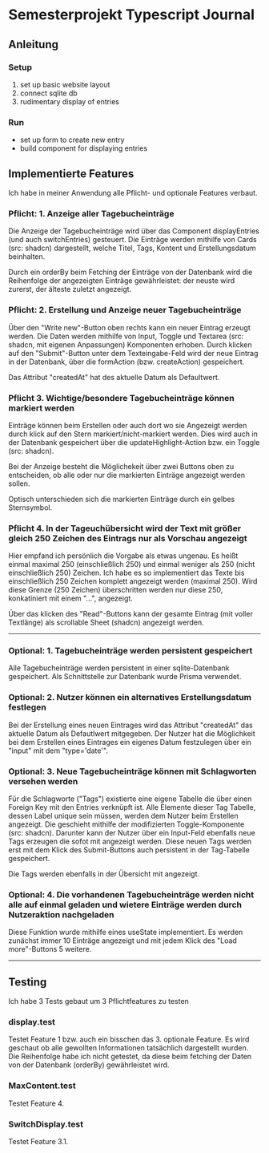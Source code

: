 # Semesterprojekt Typescript Journal

## Anleitung

### Setup

1. set up basic website layout
2. connect sqlite db
3. rudimentary display of entries

### Run

- set up form to create new entry
- build component for displaying entries

## Implementierte Features

Ich habe in meiner Anwendung alle Pflicht- und optionale Features verbaut.


### Pflicht: 1. Anzeige aller Tagebucheinträge
Die Anzeige der Tagebucheinträge wird über das Component displayEntries (und auch switchEntries) gesteuert. Die Einträge werden mithilfe von Cards (src: shadcn) dargestellt, welche Titel, Tags, Kontent und Erstellungsdatum beinhalten. 

Durch ein orderBy beim Fetching der Einträge von der Datenbank wird die Reihenfolge der angezeigten Einträge gewährleistet: der neuste wird zurerst, der älteste zuletzt angezeigt.

### Pflicht: 2. Erstellung und Anzeige neuer Tagebucheinträge
Über den "Write new"-Button oben rechts kann ein neuer Eintrag erzeugt werden. Die Daten werden mithilfe von Input, Toggle und Textarea (src: shadcn, mit eigenen Anpassungen) Komponenten erhoben. Durch klicken auf den "Submit"-Button unter dem Texteingabe-Feld wird der neue Eintrag in der Datenbank, über die formAction (bzw. createAction) gespeichert. 

Das Attribut "createdAt" hat des aktuelle Datum als Defaultwert.

### Pflicht 3. Wichtige/besondere Tagebucheinträge können markiert werden
Einträge können beim Erstellen oder auch dort wo sie Angezeigt werden durch klick auf den Stern markiert/nicht-markiert werden. Dies wird auch in der Datenbank gespeichert über die updateHighlight-Action bzw. ein Toggle (src: shadcn).

Bei der Anzeige besteht die Möglichekeit über zwei Buttons oben zu entscheiden, ob alle oder nur die markierten Einträge angezeigt werden sollen.

Optisch unterschieden sich die markierten Einträge durch ein gelbes Sternsymbol.

### Pflicht 4. In der Tageuchübersicht wird der Text mit größer gleich 250 Zeichen des Eintrags nur als Vorschau angezeigt
Hier empfand ich persönlich die Vorgabe als etwas ungenau. Es heißt einmal maximal 250 (einschließlich 250) und einmal weniger als 250 (nicht einschließlich 250) Zeichen. Ich habe es so implementiert das Texte bis einschließlich 250 Zeichen komplett angezeigt werden (maximal 250). Wird diese Grenze (250 Zeichen) überschritten werden nur diese 250, konkatiniert mit einem "...", angezeigt.

Über das klicken des "Read"-Buttons kann der gesamte Eintrag (mit voller Textlänge) als scrollable Sheet (shadcn) angezeigt werden.

___

### Optional: 1. Tagebucheinträge werden persistent gespeichert
Alle Tagebucheinträge werden persistent in einer sqlite-Datenbank gespeichert. Als Schnittstelle zur Datenbank wurde Prisma verwendet.

### Optional: 2. Nutzer können ein alternatives Erstellungsdatum festlegen
Bei der Erstellung eines neuen Eintrages wird das Attribut "createdAt" das aktuelle Datum als Defautlwert mitgegeben. Der Nutzer hat die Möglichkeit bei dem Erstellen eines Eintrages ein eigenes Datum festzulegen über ein "input" mit dem "type='date'".

### Optional: 3. Neue Tagebucheinträge können mit Schlagworten versehen werden
Für die Schlagworte ("Tags") existierte eine eigene Tabelle die über einen Foreign Key mit den Entries verknüpft ist. Alle Elemente dieser Tag Tabelle, dessen Label unique sein müssen, werden dem Nutzer beim Erstellen angezeigt. Die geschieht mithilfe der modifizierten Toggle-Komponente (src: shadcn). Darunter kann der Nutzer über ein Input-Feld ebenfalls neue Tags erzeugen die sofot mit angezeigt werden. Diese neuen Tags werden erst mit dem Klick des Submit-Buttons auch persistent in der Tag-Tabelle gespeichert.

Die Tags werden ebenfalls in der Übersicht mit angezeigt.

### Optional: 4. Die vorhandenen Tagebucheinträge werden nicht alle auf einmal geladen und wietere Einträge werden durch Nutzeraktion nachgeladen
Diese Funktion wurde mithilfe eines useState implementiert. Es werden zunächst immer 10 Einträge angezeigt und mit jedem Klick des "Load more"-Buttons 5 weitere.

___
## Testing
Ich habe 3 Tests gebaut um 3 Pflichtfeatures zu testen

### display.test
Testet Feature 1 bzw. auch ein bisschen das 3. optionale Feature. Es wird geschaut ob alle gewollten Informationen tatsächlich dargestellt wurden. Die Reihenfolge habe ich nicht getestet, da diese beim fetching der Daten von der Datenbank (orderBy) gewährleistet wird.

### MaxContent.test
Testet Feature 4.

### SwitchDisplay.test
Testet Feature 3.1.
